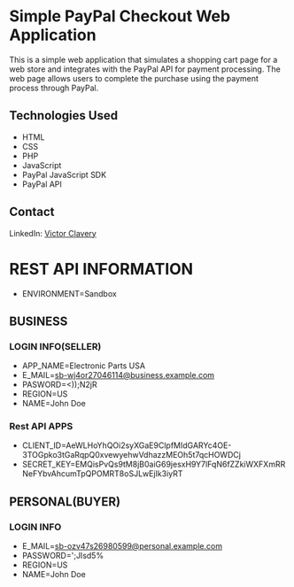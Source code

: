 # Simple PayPal Checkout Web Application

This is a simple web application that simulates a shopping cart page for a web store and integrates with the PayPal API for payment processing. The web page allows users to complete the purchase using the payment process through PayPal.


## Technologies Used
- HTML
- CSS
- PHP
- JavaScript
- PayPal JavaScript SDK
- PayPal API


## Contact


LinkedIn: [Victor Clavery](https://www.linkedin.com/in/victorclavery/)



# REST API INFORMATION

- ENVIRONMENT=Sandbox

## BUSINESS

### LOGIN INFO(SELLER)
- APP_NAME=Electronic Parts USA
- E_MAIL=sb-wj4or27046114@business.example.com
- PASWORD=<));N2jR
- REGION=US
- NAME=John Doe
### Rest API APPS
- CLIENT_ID=AeWLHoYhQOi2syXGaE9ClpfMIdGARYc4OE-3TOGpko3tGaRqpQ0xvewyehwVdhazzMEOh5t7qcHOWDCj
- SECRET_KEY=EMQisPvQs9tM8jB0aiG69jesxH9Y7lFqN6fZZkiWXFXmRRNeFYbvAhcumTpQPOMRT8oSJLwEjIk3iyRT

## PERSONAL(BUYER)

### LOGIN INFO
- E_MAIL=sb-ozv47s26980599@personal.example.com
- PASSWORD=';JIsd5%
- REGION=US
- NAME=John Doe


